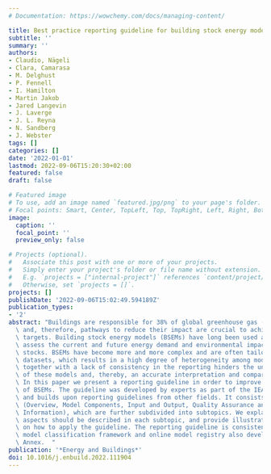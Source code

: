 ```yaml
---
# Documentation: https://wowchemy.com/docs/managing-content/

title: Best practice reporting guideline for building stock energy models
subtitle: ''
summary: ''
authors:
- Claudio, Nägeli
- Clara, Camarasa
- M. Delghust
- P. Fennell
- I. Hamilton
- Martin Jakob
- Jared Langevin
- J. Laverge
- J. L. Reyna
- N. Sandberg
- J. Webster
tags: []
categories: []
date: '2022-01-01'
lastmod: 2022-09-06T15:20:30+02:00
featured: false
draft: false

# Featured image
# To use, add an image named `featured.jpg/png` to your page's folder.
# Focal points: Smart, Center, TopLeft, Top, TopRight, Left, Right, BottomLeft, Bottom, BottomRight.
image:
  caption: ''
  focal_point: ''
  preview_only: false

# Projects (optional).
#   Associate this post with one or more of your projects.
#   Simply enter your project's folder or file name without extension.
#   E.g. `projects = ["internal-project"]` references `content/project/deep-learning/index.md`.
#   Otherwise, set `projects = []`.
projects: []
publishDate: '2022-09-06T15:02:49.594189Z'
publication_types:
- '2'
abstract: "Buildings are responsible for 38% of global greenhouse gas (GHG) emissions\
  \ and, therefore, pathways to reduce their impact are crucial to achieve climate\
  \ targets. Building stock energy models (BSEMs) have long been used as a tool to\
  \ assess the current and future energy demand and environmental impact of building\
  \ stocks. BSEMs have become more and more complex and are often tailored to case-specific\
  \ datasets, which results in a high degree of heterogeneity among models. This heterogeneity,\
  \ together with a lack of consistency in the reporting hinders the understanding\
  \ of these models and, thereby, an accurate interpretation and comparison of results.\
  \ In this paper we present a reporting guideline in order to improve reporting practices\
  \ of BSEMs. The guideline was developed by experts as part of the IEA's Annex 70\
  \ and builds upon reporting guidelines from other fields. It consists of five topics\
  \ (Overview, Model Components, Input and Output, Quality Assurance and Additional\
  \ Information), which are further subdivided into subtopics. We explain which model\
  \ aspects should be described in each subtopic, and provide illustrative examples\
  \ on how to apply the guideline. The reporting guideline is consistent with the\
  \ model classification framework and online model registry also developed in the\
  \ Annex.  "
publication: '*Energy and Buildings*'
doi: 10.1016/j.enbuild.2022.111904
---
```

